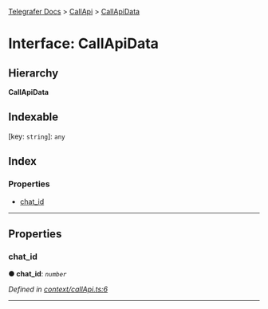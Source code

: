 [Telegrafer Docs](../README.md) > [CallApi](../modules/callapi.md) > [CallApiData](../interfaces/callapi.callapidata.md)

# Interface: CallApiData

## Hierarchy

**CallApiData**

## Indexable

\[key: `string`\]:&nbsp;`any`
## Index

### Properties

* [chat_id](callapi.callapidata.md#chat_id)

---

## Properties

<a id="chat_id"></a>

###  chat_id

**● chat_id**: *`number`*

*Defined in [context/callApi.ts:6](https://github.com/ByKeks/telegrafer/blob/5267544/src/interfaces/output/context/callApi.ts#L6)*

___

